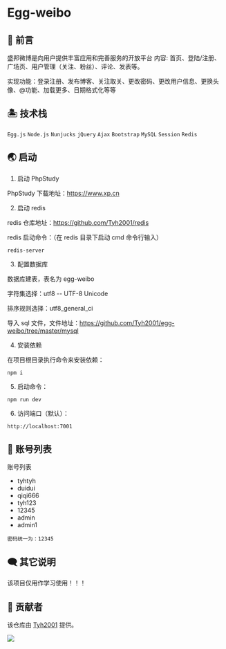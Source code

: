 # Egg-weibo

## 👋 前言

盛邦微博是向用户提供丰富应用和完善服务的开放平台 内容: 首页、登陆/注册、广场页、用户管理（关注、粉丝）、评论、发表等。

实现功能：登录注册、发布博客、关注取关、更改密码、更改用户信息、更换头像、@功能、加载更多、日期格式化等等

## 🏝️ 技术栈

`Egg.js` `Node.js` `Nunjucks` `jQuery` `Ajax` `Bootstrap` `MySQL` `Session` `Redis`

## 🌏 启动

1. 启动 PhpStudy

PhpStudy 下载地址：https://www.xp.cn

2. 启动 redis

redis 仓库地址：https://github.com/Tyh2001/redis

redis 启动命令：（在 redis 目录下启动 cmd 命令行输入）

```shell
redis-server
```

3. 配置数据库

数据库建表，表名为 egg-weibo

字符集选择：utf8 -- UTF-8 Unicode

排序规则选择：utf8_general_ci

导入 sql 文件，文件地址：https://github.com/Tyh2001/egg-weibo/tree/master/mysql

4. 安装依赖

在项目根目录执行命令来安装依赖：

```shell
npm i
```

5. 启动命令：

```shell
npm run dev
```

6. 访问端口（默认）：

```shell
http://localhost:7001
```

## 🍿 账号列表

账号列表

- tyhtyh
- duidui
- qiqi666
- tyh123
- 12345
- admin
- admin1

```
密码统一为：12345
```

## 🗨️ 其它说明

该项目仅用作学习使用！！！

## 🙏 贡献者

该仓库由 [Tyh2001](https://github.com/Tyh2001) 提供。

![](https://tianyuhao.cn/images/auto/weixin.png)
